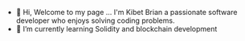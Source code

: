 - 👋 Hi, Welcome to my page ... I'm Kibet Brian a passionate software developer who enjoys solving coding problems.
- 🌱 I’m currently learning Solidity and blockchain development

<!---
KibetBrian/KibetBrian is a ✨ special ✨ repository because its `README.md` (this file) appears on your GitHub profile.
You can click the Preview link to take a look at your changes.
--->
